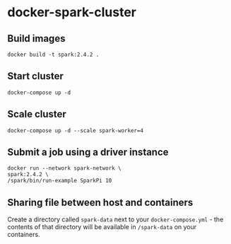 # docker-spark-cluster

## Build images
```docker build -t spark:2.4.2 .```

## Start cluster
```docker-compose up -d```

## Scale cluster
```docker-compose up -d --scale spark-worker=4```

## Submit a job using a driver instance
```
docker run --network spark-network \
spark:2.4.2 \
/spark/bin/run-example SparkPi 10
```

## Sharing file between host and containers
Create a directory called `spark-data` next to your `docker-compose.yml` - the contents of that directory will be available in `/spark-data` on your containers.